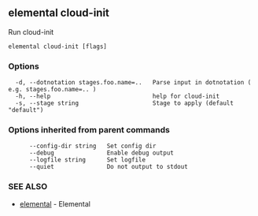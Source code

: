## elemental cloud-init

Run cloud-init

```
elemental cloud-init [flags]
```

### Options

```
  -d, --dotnotation stages.foo.name=..   Parse input in dotnotation ( e.g. stages.foo.name=.. ) 
  -h, --help                             help for cloud-init
  -s, --stage string                     Stage to apply (default "default")
```

### Options inherited from parent commands

```
      --config-dir string   Set config dir
      --debug               Enable debug output
      --logfile string      Set logfile
      --quiet               Do not output to stdout
```

### SEE ALSO

* [elemental](elemental.md)	 - Elemental

